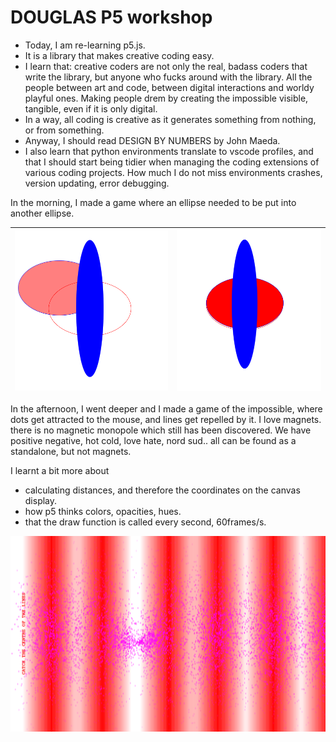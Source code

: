 # DOUGLAS P5 workshop

- Today, I am re-learning p5.js. 
- It is a library that makes creative coding easy. 
- I learn that: creative coders are not only the real, badass coders that write the library, but anyone who fucks around with the library. All the people between art and code, between digital interactions and worldy playful ones. Making people drem by creating the impossible visible, tangible, even if it is only digital. 
- In a way, all coding is creative as it generates something from nothing, or from something. 
- Anyway, I should read DESIGN BY NUMBERS by John Maeda. 
- I also learn that python environments translate to vscode profiles, and that I should start being tidier when managing the coding extensions of various coding projects. 
How much I do not miss environments crashes, version updating, error debugging.

In the morning, I made a game where an ellipse needed to be put into another ellipse. 

| ![](ellipsesave.png) | ![](ellipse2.png) |
|:---------------------:|:-----------------:|

In the afternoon, I went deeper and I made a game of the impossible, where dots get attracted to the mouse, and lines get repelled by it. I love magnets. there is no magnetic monopole which still has been discovered. We have positive negative, hot cold, love hate, nord sud.. all can be found as a standalone, but not magnets. 

I learnt a bit more about
- calculating distances, and therefore the coordinates on the canvas display. 
- how p5 thinks colors, opacities, hues. 
- that the draw function is called every second, 60frames/s. 

![alt text](lines.png)

